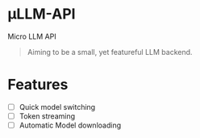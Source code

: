 # µLLM-API
Micro LLM API

> Aiming to be a small, yet featureful LLM backend.

# Features
- [ ] Quick model switching
- [ ] Token streaming
- [ ] Automatic Model downloading
